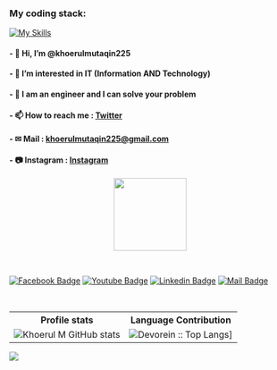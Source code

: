 <h3>My coding stack: </h3>


[![My Skills](https://skillicons.dev/icons?i=html,css,js,php,python,bootstrap,laravel,angular,net,mysql,django,flask,next,vue,react,remix,aws,arduino,cs,git,github,java,jquery,latex,linkedin,linux,postgres,postman,ubuntu,go&theme=dark)](https://skillicons.dev)



<!---
khoerul225/khoerul225 is a ✨ special ✨ repository because its `README.md` (this file) appears on your GitHub profile.
You can click the Preview link to take a look at your changes.
--->


#### - 👋 Hi, I’m @khoerulmutaqin225

#### - 👀 I’m interested in IT (Information AND Technology)

#### - 🤔 I am an engineer and I can solve your problem
#### - 📫 How to reach me : [Twitter](https://twitter.com/mutaqin225)

#### - ✉ Mail : [khoerulmutaqin225@gmail.com](mailto:khoerulmutaqin225@gmail.com)
#### - 📷 Instagram : [Instagram](https://www.instagram.com/khoerulmutaqin.km/)


<p align="center">
<img align="center" src="https://media.giphy.com/media/1fhj2FW0661V3Nb2Me/giphy.gif" width="130">
</p>
<br>

[![Facebook Badge](https://img.shields.io/badge/Facebook-1877F2?style=for-the-badge&logo=facebook&logoColor=white)](https://www.facebook.com/mutaqin.khoerul)
[![Youtube Badge](https://img.shields.io/badge/YouTube-FF0000?style=for-the-badge&logo=youtube&logoColor=white)](https://www.youtube.com/@mrepsilon4662)
[![Linkedin Badge](https://img.shields.io/badge/LinkedIn-0077B5?style=for-the-badge&logo=linkedin&logoColor=white)](https://www.linkedin.com/in/khoerul-mutaqin-9866a1221/)
[![Mail Badge](https://img.shields.io/badge/Gmail-D14836?style=for-the-badge&logo=gmail&logoColor=white)](mailto:khoerulmutaqin225@gmail.com)


         
<br/>

<p align="center">
   <table>
      <tr>
            <th>Profile stats  </th>
            <th>Language Contribution</th>
</tr>
      <tr>
           <td>
                <img src="https://github-readme-stats.vercel.app/api?username=khoerulmutaqin225&rank_icon=github" alt="Khoerul M GitHub stats">
            </td>           
         <td>
          <img alt="Devorein :: Top Langs]" src="https://github-readme-stats.vercel.app/api/top-langs/?username=khoerulmutaqin225&langs_count=10&theme=transparent&layout=compact&hide=html"> 
          </td>
      </tr>
   </table>
</p>


[![](https://visitcount.itsvg.in/api?id=khoerulmutaqin225&icon=0&color=0)](https://visitcount.itsvg.in)


<br/>
